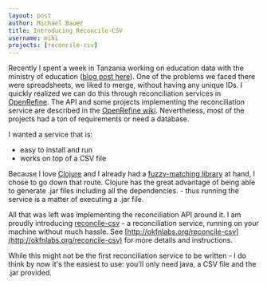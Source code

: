 ```yaml
---
layout: post
author: Michael Bauer
title: Introducing Reconcile-CSV
username: mihi
projects: [reconcile-csv]
---
```


Recently I spent a week in Tanzania working on education data with the
ministry of education ([blog post
here](http://schoolofdata.org/2013/12/06/a-deep-dive-into-fuzzy-matching-in-tanzania/)).
One of the problems we faced there were spreadsheets, we liked to merge,
without having any unique IDs. I quickly realized we can do this through
reconciliation services in [OpenRefine](http://openrefine.org). The API and
some projects implementing the reconciliation service are described in the
[OpenRefine
wiki](https://github.com/OpenRefine/OpenRefine/wiki/Reconciliation-Service-API).
Nevertheless, most of the projects had a ton of requirements or need  a
database.

I wanted a service that is:

* easy to install and run
* works on top of a CSV file

Because I love [Clojure](http://clojure.org) and I already had a
[fuzzy-matching library](https://github.com/mihi-tr/fuzzy-string) at hand,
I chose to go down that route. Clojure has the great advantage of being
able to generate .jar files including all the dependencies. - thus running
the service is a matter of executing a .jar file.

All that was left was implementing the reconciliation API around it. I am
proudly introducing [reconcile-csv](http://okfnlabs.org/reconcile-csv) - a
reconciliation service, running on your machine without much hassle. See
[http://okfnlabs.org/reconcile-csv](http://okfnlabs.org/reconcile-csv) for
more details and instructions.

While this might not be the first reconciliation service to be written - I
do think by now it's the easiest to use: you'll only need java, a CSV file
and the .jar provided. 
